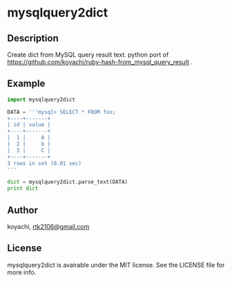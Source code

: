 # mysqlquery2dict

## Description

Create dict from MySQL query result text.
python port of https://github.com/koyachi/ruby-hash-from_mysql_query_result .

## Example
```python
import mysqlquery2dict

DATA = '''mysql> SELECT * FROM foo;
+----+-------+
| id | value |
+----+-------+
|  1 |     A |
|  2 |     b |
|  3 |     C |
+----+-------+
3 rows in set (0.01 sec)
'''

dict = mysqlquery2dict.parse_text(DATA)
print dict
```

## Author

koyachi, rtk2106@gmail.com

## License

mysqlquery2dict is avairable under the MIT license. See the LICENSE file for more info.
